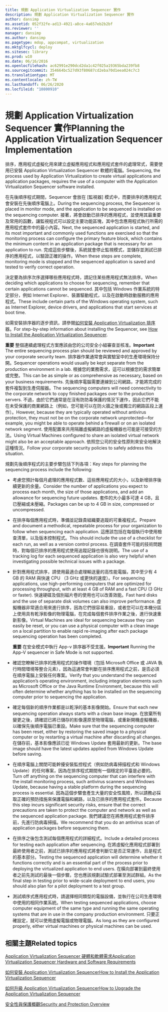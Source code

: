 ```yaml
---
title: 規劃 Application Virtualization Sequencer 實作
description: 規劃 Application Virtualization Sequencer 實作
author: dansimp
ms.assetid: 052f32fe-ad13-4921-a8ce-4a657eb2b2bf
ms.reviewer: ''
manager: dansimp
ms.author: dansimp
ms.pagetype: mdop, appcompat, virtualization
ms.mktglfcycl: deploy
ms.sitesec: library
ms.prod: w10
ms.date: 06/16/2016
ms.openlocfilehash: ac62991e290dcd2da1c42f025a19365bda239fb8
ms.sourcegitcommit: 354664bc527d93f80687cd2eba70d1eea024c7c3
ms.translationtype: MT
ms.contentlocale: zh-TW
ms.lasthandoff: 06/26/2020
ms.locfileid: "10800910"
---
```

# <span data-ttu-id="bc97e-103">規劃 Application Virtualization Sequencer 實作</span><span class="sxs-lookup"><span data-stu-id="bc97e-103">Planning the Application Virtualization Sequencer Implementation</span></span>


<span data-ttu-id="bc97e-104">排序，應用程式虛擬化用來建立虛擬應用程式和應用程式套件的處理常式，需要使用已安裝 Application Virtualization Sequencer 軟體的電腦。</span><span class="sxs-lookup"><span data-stu-id="bc97e-104">Sequencing, the process used by Application Virtualization to create virtual applications and application packages, requires the use of a computer with the Application Virtualization Sequencer software installed.</span></span>

<span data-ttu-id="bc97e-105">在先後順序程式期間，Sequencer 會放在 [監視器] 模式中，而要排序的應用程式會安裝在先後順序電腦上。</span><span class="sxs-lookup"><span data-stu-id="bc97e-105">During the sequencing process, the Sequencer is placed in monitor mode, and the application to be sequenced is installed on the sequencing computer.</span></span> <span data-ttu-id="bc97e-106">接著，將會啟動已排序的應用程式，並使用其最重要及常用的函數，讓監視程式可以設定主要功能區塊，其中包含應用程式執行所需的應用程式套件中的最小內容。</span><span class="sxs-lookup"><span data-stu-id="bc97e-106">Next, the sequenced application is started, and its most important and commonly used functions are exercised so that the monitoring process can configure the primary feature block, which contains the minimum content in an application package that is necessary for an application to run.</span></span> <span data-ttu-id="bc97e-107">完成這些步驟後，系統就會停止監視模式，並儲存並測試已排序的應用程式，以驗證正確的操作。</span><span class="sxs-lookup"><span data-stu-id="bc97e-107">When these steps are complete, monitoring mode is stopped and the sequenced application is saved and tested to verify correct operation.</span></span>

<span data-ttu-id="bc97e-108">決定要為排序次序選擇哪些應用程式時，請記住某些應用程式無法排序。</span><span class="sxs-lookup"><span data-stu-id="bc97e-108">When deciding which applications to choose for sequencing, remember that certain applications cannot be sequenced.</span></span> <span data-ttu-id="bc97e-109">其中包括 Windows 作業系統的特定部分，例如 Internet Explorer、裝置驅動程式，以及在啟動時啟動服務的應用程式。</span><span class="sxs-lookup"><span data-stu-id="bc97e-109">These include certain parts of the Windows operating system, such as Internet Explorer, device drivers, and applications that start services at boot time.</span></span>

<span data-ttu-id="bc97e-110">如需安裝排序器的逐步資訊，請參閱[如何安裝 Application Virtualization 排序](how-to-install-the-application-virtualization-sequencer.md)器。</span><span class="sxs-lookup"><span data-stu-id="bc97e-110">For step-by-step information about installing the Sequencer, see [How to Install the Application Virtualization Sequencer](how-to-install-the-application-virtualization-sequencer.md).</span></span>

<span data-ttu-id="bc97e-111">**重要** 整個連續處理程式方案應該由您的公司安全小組審查並核准。</span><span class="sxs-lookup"><span data-stu-id="bc97e-111">**Important** The entire sequencing process plan should be reviewed and approved by your corporate security team.</span></span> <span data-ttu-id="bc97e-112">排序器作業通常會與實驗室中的生產環境保持分開。</span><span class="sxs-lookup"><span data-stu-id="bc97e-112">Sequencer operations would usually be kept separate from the production environment in a lab.</span></span> <span data-ttu-id="bc97e-113">根據您的業務需求，這可以根據您的需求簡單或完整。</span><span class="sxs-lookup"><span data-stu-id="bc97e-113">This can be as simple or as comprehensive as necessary, based on your business requirements.</span></span> <span data-ttu-id="bc97e-114">先後順序電腦需要連線到公司網路，才能將完成的套件複製到生產伺服器。</span><span class="sxs-lookup"><span data-stu-id="bc97e-114">The sequencing computers will need connectivity to the corporate network to copy finished packages over to the production servers.</span></span> <span data-ttu-id="bc97e-115">不過，由於它們通常是在沒有防防毒保護的情況下運作，因此它們不能在未受保護的商業網路上（例如，您可能可以在防火牆之後或獨立的網路區段上運作）。</span><span class="sxs-lookup"><span data-stu-id="bc97e-115">However, because they are typically operated without antivirus protection, they must not be on the corporate network unprotected—for example, you might be able to operate behind a firewall or on an isolated network segment.</span></span> <span data-ttu-id="bc97e-116">使用配置來共用隔離虛擬網路的虛擬機器也可能是可接受的方法。</span><span class="sxs-lookup"><span data-stu-id="bc97e-116">Using Virtual Machines configured to share an isolated virtual network might also be an acceptable approach.</span></span> <span data-ttu-id="bc97e-117">依照您公司的安全性原則來安全地解決這種情況。</span><span class="sxs-lookup"><span data-stu-id="bc97e-117">Follow your corporate security policies to safely address this situation.</span></span>

 

<span data-ttu-id="bc97e-118">規劃先後順序程式的主要步驟包括下列各項：</span><span class="sxs-lookup"><span data-stu-id="bc97e-118">Key steps for planning the sequencing process include the following:</span></span>

-   <span data-ttu-id="bc97e-119">考慮您預計每個月處理的應用程式數、這些應用程式的大小，以及新增排序後續更新的余量。</span><span class="sxs-lookup"><span data-stu-id="bc97e-119">Consider the number of applications you expect to process each month, the size of those applications, and add an allowance for sequencing future updates.</span></span> <span data-ttu-id="bc97e-120">套件的大小最多可達 4 GB，且已壓縮或未壓縮。</span><span class="sxs-lookup"><span data-stu-id="bc97e-120">Packages can be up to 4 GB in size, compressed or uncompressed.</span></span>

-   <span data-ttu-id="bc97e-121">在排序每個應用程式時，準備並記錄貴組織要追蹤的可重複程式。</span><span class="sxs-lookup"><span data-stu-id="bc97e-121">Prepare and document a methodical, repeatable process for your organization to follow when sequencing each application.</span></span> <span data-ttu-id="bc97e-122">這應該包括在每個執行中使用檢查清單，以及版本控制程式。</span><span class="sxs-lookup"><span data-stu-id="bc97e-122">This should include the use of a checklist for each run, as well as a version control process.</span></span> <span data-ttu-id="bc97e-123">在調查套件可能的技術問題時，對每個已排序的應用程式使用追蹤記錄也很有説明。</span><span class="sxs-lookup"><span data-stu-id="bc97e-123">The use of a tracking log for each sequenced application is also very helpful when investigating possible technical issues with a package.</span></span>

-   <span data-ttu-id="bc97e-124">針對應用程式排序，請使用最適合處理輸送量的高性能電腦，其中至少有 4 GB 的 RAM 與快速 CPU （3 GHz 或更快的速度）。</span><span class="sxs-lookup"><span data-stu-id="bc97e-124">For sequencing applications, use high-performing computers that are optimized for processing throughput, with at least 4 GB of RAM and a fast CPU (3 GHz or faster).</span></span> <span data-ttu-id="bc97e-125">快速硬碟及個別磁片卷的使用也可以改善效能。</span><span class="sxs-lookup"><span data-stu-id="bc97e-125">Fast hard disks and the use of separate disk volumes can also improve performance.</span></span> <span data-ttu-id="bc97e-126">虛擬機器非常適合用來進行排序，因為它們很容易重設，或者您可以在本機分區上使用具有乾淨影像的物理電腦，在完成每個套件排序作業之後，進行快速重新影像。</span><span class="sxs-lookup"><span data-stu-id="bc97e-126">Virtual Machines are ideal for sequencing because they can easily be reset, or you can use a physical computer with a clean image on a local partition to enable rapid re-imaging after each package sequencing operation has been completed.</span></span>

    <span data-ttu-id="bc97e-127">**重要** 在安全模式中執行 App-v 排序器不受支援。</span><span class="sxs-lookup"><span data-stu-id="bc97e-127">**Important** Running the App-V sequencer in Safe Mode is not supported.</span></span>

     

-   <span data-ttu-id="bc97e-128">確認您瞭解已排序的應用程式的操作環境（包括 Microsoft Office 或 JAVA 執行時間環境等整合元素），因為這通常會判斷在排序應用程式之前，是否必須在順序電腦上安裝任何專案。</span><span class="sxs-lookup"><span data-stu-id="bc97e-128">Verify that you understand the sequenced application’s operating environment, including integration elements such as Microsoft Office or the Java Runtime Environment, because this will often determine whether anything has to be installed on the sequencing computer prior to sequencing the application.</span></span>

-   <span data-ttu-id="bc97e-129">確定每個新的順序作業都是以乾淨的基本影像開始。</span><span class="sxs-lookup"><span data-stu-id="bc97e-129">Ensure that each new sequencing operation always starts with a clean base image.</span></span> <span data-ttu-id="bc97e-130">在放棄所有變更之後，請確認已將已儲存的影像還原至物理電腦，或重新開機虛擬機器，以確保先後順序電腦已重設。</span><span class="sxs-lookup"><span data-stu-id="bc97e-130">Make sure that the sequencing computer has been reset, either by restoring the saved image to a physical computer or by restarting a virtual machine after discarding all changes.</span></span> <span data-ttu-id="bc97e-131">在儲存前，基本影像應該已從 Windows Update 套用最新的更新。</span><span class="sxs-lookup"><span data-stu-id="bc97e-131">The base image should have the latest updates applied from Windows Update before saving.</span></span>

-   <span data-ttu-id="bc97e-132">在順序電腦上關閉可能幹擾安裝監控程式（例如防病毒掃描程式和 Windows Update）的任何專案，因為在排序程式期間有一個穩定的平臺是必要的。</span><span class="sxs-lookup"><span data-stu-id="bc97e-132">Turn off anything on the sequencing computer that can interfere with the install monitoring process, such antivirus scanners and Windows Update, because having a stable platform during the sequencing process is essential.</span></span> <span data-ttu-id="bc97e-133">因為這個步驟會產生大量的安全性風險，所以請務必採取正確的預防措施來保護電腦和網路，以及已排序的應用程式套件。</span><span class="sxs-lookup"><span data-stu-id="bc97e-133">Because this step incurs significant security risks, ensure that the correct precautions are taken to protect the computer and network as well as the sequenced application package.</span></span> <span data-ttu-id="bc97e-134">我們建議您在將應用程式套件排序前，先進行防病毒掃描。</span><span class="sxs-lookup"><span data-stu-id="bc97e-134">We recommend that you do an antivirus scan of application packages before sequencing them.</span></span>

-   <span data-ttu-id="bc97e-135">在排序之後包含測試每個應用程式的詳細程式。</span><span class="sxs-lookup"><span data-stu-id="bc97e-135">Include a detailed process for testing each application after sequencing.</span></span> <span data-ttu-id="bc97e-136">在將虛擬化應用程式部署到最終使用者之前，測試已排序的應用程式將會判斷它是否正常運作，且是程式的基本部分。</span><span class="sxs-lookup"><span data-stu-id="bc97e-136">Testing the sequenced application will determine whether it functions correctly and is an essential part of the process prior to deploying the virtualized application to end users.</span></span> <span data-ttu-id="bc97e-137">在橫向部署到最終使用者之前先測試的最後一個步驟，您也應該規劃試驗式部署至測試群組。</span><span class="sxs-lookup"><span data-stu-id="bc97e-137">As the final step in testing prior to wide-scale deployment to end users, you should also plan for a pilot deployment to a test group.</span></span>

-   <span data-ttu-id="bc97e-138">測試順序式應用程式時，請選擇相同類型的電腦設備，並執行在公司生產環境中使用的相同作業系統。</span><span class="sxs-lookup"><span data-stu-id="bc97e-138">When testing sequenced applications, choose computer equipment of the same type and running the same operating systems that are in use in the company production environment.</span></span> <span data-ttu-id="bc97e-139">只要正確設定，就可以使用虛擬電腦或物理電腦。</span><span class="sxs-lookup"><span data-stu-id="bc97e-139">As long as they are configured properly, either virtual machines or physical machines can be used.</span></span>

## <span data-ttu-id="bc97e-140">相關主題</span><span class="sxs-lookup"><span data-stu-id="bc97e-140">Related topics</span></span>


[<span data-ttu-id="bc97e-141">Application Virtualization Sequencer 硬體和軟體需求</span><span class="sxs-lookup"><span data-stu-id="bc97e-141">Application Virtualization Sequencer Hardware and Software Requirements</span></span>](application-virtualization-sequencer-hardware-and-software-requirements.md)

[<span data-ttu-id="bc97e-142">如何安裝 Application Virtualization Sequencer</span><span class="sxs-lookup"><span data-stu-id="bc97e-142">How to Install the Application Virtualization Sequencer</span></span>](how-to-install-the-application-virtualization-sequencer.md)

[<span data-ttu-id="bc97e-143">如何升級 Application Virtualization Sequencer</span><span class="sxs-lookup"><span data-stu-id="bc97e-143">How to Upgrade the Application Virtualization Sequencer</span></span>](how-to-upgrade-the-application-virtualization-sequencer.md)

[<span data-ttu-id="bc97e-144">安全性與保護概觀</span><span class="sxs-lookup"><span data-stu-id="bc97e-144">Security and Protection Overview</span></span>](security-and-protection-overview.md)

 

 





